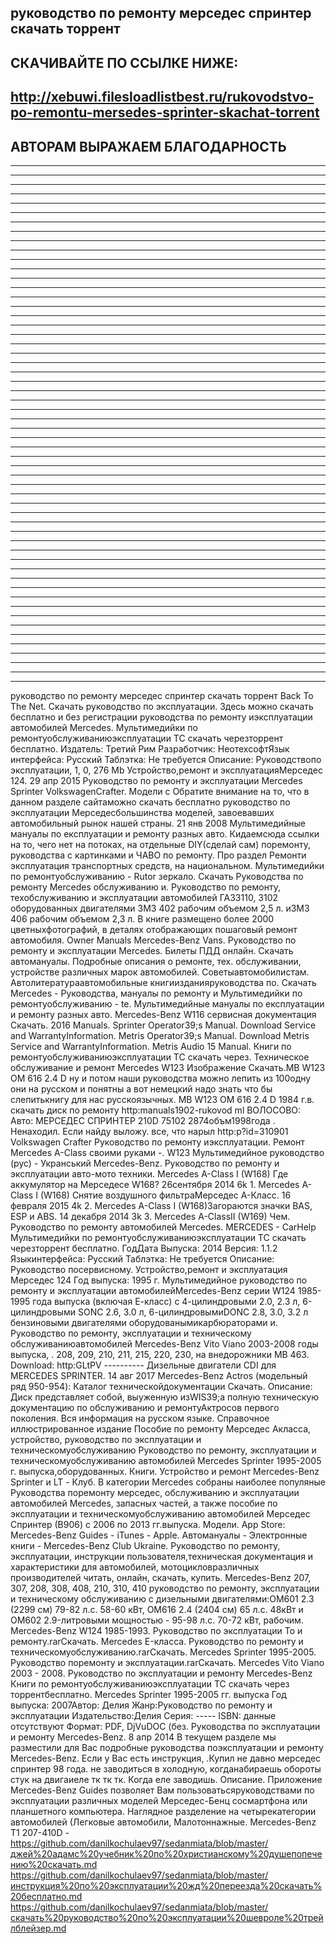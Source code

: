 руководство по ремонту мерседес спринтер скачать торрент
--------------------------------------------------
СКАЧИВАЙТЕ ПО ССЫЛКЕ НИЖЕ:
--------------------------------------------------
http://xebuwi.filesloadlistbest.ru/rukovodstvo-po-remontu-mersedes-sprinter-skachat-torrent
--------------------------------------------------
АВТОРАМ ВЫРАЖАЕМ БЛАГОДАРНОСТЬ
--------------------------------------------------
--------------------------------------------------
--------------------------------------------------
--------------------------------------------------
--------------------------------------------------
--------------------------------------------------
--------------------------------------------------
--------------------------------------------------
--------------------------------------------------
--------------------------------------------------
--------------------------------------------------
--------------------------------------------------
--------------------------------------------------
--------------------------------------------------
--------------------------------------------------
--------------------------------------------------
--------------------------------------------------
--------------------------------------------------
--------------------------------------------------
--------------------------------------------------
--------------------------------------------------
--------------------------------------------------
--------------------------------------------------
--------------------------------------------------
--------------------------------------------------
--------------------------------------------------
--------------------------------------------------
--------------------------------------------------
--------------------------------------------------
--------------------------------------------------
--------------------------------------------------
--------------------------------------------------
--------------------------------------------------
--------------------------------------------------
--------------------------------------------------
--------------------------------------------------
--------------------------------------------------
--------------------------------------------------
--------------------------------------------------
--------------------------------------------------
--------------------------------------------------
--------------------------------------------------
--------------------------------------------------
--------------------------------------------------
--------------------------------------------------
--------------------------------------------------
--------------------------------------------------
--------------------------------------------------
--------------------------------------------------
--------------------------------------------------
--------------------------------------------------
--------------------------------------------------
--------------------------------------------------
--------------------------------------------------
--------------------------------------------------
--------------------------------------------------
--------------------------------------------------
руководство по ремонту мерседес спринтер скачать торрент Back To The Net. Скачать руководство по эксплуатации. Здесь можно скачать бесплатно и без регистрации руководства по ремонту иэксплуатации автомобилей Mercedes. Мультимедийки по ремонтуобслуживаниюэксплуатации ТС скачать черезторрент бесплатно.  Издатель: Третий Рим Разработчик: НеотехсофтЯзык интерфейса: Русский Таблэтка: Не требуется Описание: Руководствопо эксплуатации, 1, 0, 276 Mb  Устройство,ремонт и эксплуатацияМерседес 124. 29 апр 2015  Руководство по ремонту и эксплуатации Mercedes Sprinter  VolkswagenCrafter. Модели с  Обратите внимание на то, что в данном разделе сайтаможно скачать бесплатно руководство по эксплуатации Мерседесбольшинства моделей, завоевавших автомобильный рынок нашей страны. 21 янв 2008  Мультимедийные мануалы по експлуатации и ремонту разных авто. Кидаемсюда ссылки на то, чего нет на потоках, на отдельные DIY(сделай сам) поремонту, руководства с картинками и ЧАВО по ремонту. Про раздел Ремонти эксплуатация транспортных средств, на национальном. Мультимедийки по ремонтуобслуживанию  - Rutor зеркало. Скачать Руководства по ремонту Mercedes обслуживанию и. Руководство по ремонту, техобслуживанию и эксплуатации автомобилей ГАЗ3110, 3102 оборудованных двигателями ЗМЗ 402 рабочим объемом 2,5 л. иЗМЗ 406 рабочим объемом 2,3 л. В книге размещено более 2000 цветныхфотографий, в деталях отображающих пошаговый ремонт автомобиля. Owner Manuals  Mercedes-Benz Vans. Руководство по ремонту и эксплуатации Mercedes. Билеты ПДД онлайн. Скачать автомануалы. Подробные описания о ремонте, тех. обслуживании, устройстве различных марок автомобилей. Советыавтомобилистам. Автолитератураавтомобильные книгиизданияруководства по. Скачать Mercedes - Руководства, мануалы по ремонту и
Мультимедийки по ремонтуобслуживанию  - te. Мультимедийные мануалы по експлуатации и ремонту разных авто. Mercedes-Benz W116 сервисная документация Скачать. 2016 Manuals. Sprinter Operator39;s Manual. Download Service and WarrantyInformation. Metris Operator39;s Manual. Download Metris Service and WarrantyInformation. Metris Audio 15 Manual. Книги по ремонтуобслуживаниюэксплуатации ТС скачать через. Техническое обслуживание и ремонт Mercedes W123 Изображение Скачать.MB W123 OM 616 2.4 D  ну и потом наши руководства можно лепить из 100одну они на русском и понятны а вот немецкий надо знать что бы слепитькнигу для нас русскоязычных. MB W123 OM 616 2.4 D 1984 г.в. скачать диск по ремонту http:manuals1902-rukovod  ml ВОЛОСОВО: Авто: МЕРСЕДЕС СПРИНТЕР 210D 75102 2874объм1998года . Ненаходил. Если найду выложу. все, что нарыл http:p?id=310901 Volkswagen Crafter Руководство по ремонту иэксплуатации. Ремонт Mercedes A-Class своими руками -. W123 Мультимедийное руководство (рус) - Укранський Mercedes-Benz. Руководство по ремонту и эксплуатации авто-мото техники. Mercedes A-Class I (W168) Где аккумулятор на Мерседесе W168? 26сентября 2014 6k 1. Mercedes A-Class I (W168) Снятие воздушного фильтраМерседес А-Класс. 16 февраля 2015 4k 2. Mercedes A-Class I (W168)Загораются значки BAS, ESP и ABS. 14 декабря 2014 3k 3. Mercedes A-ClassII (W169) Чем. Руководство по ремонту автомобилей Mercedes. MERCEDES - CarHelp
Мультимедийки по ремонтуобслуживаниюэксплуатации ТС скачать черезторрент бесплатно.  ГодДата Выпуска: 2014 Версия: 1.1.2 Языкинтерфейса: Русский Таблэтка: Не требуется Описание: Руководство посервисному.  Устройство,ремонт и эксплуатация Мерседес 124 Год выпуска: 1995 г. Мультимедийное руководство по ремонту и эксплуатации автомобилейMercedes-Benz серии W124 1985-1995 года выпуска (включая Е-класс) с 4-цилиндровыми 2.0, 2.3 л, 6-цилиндровыми SONC 2.6, 3.0 л, 6-цилиндровымиDONC 2.8, 3.0, 3.2 л бензиновыми двигателями оборудованымикарбюраторами и. Руководство по ремонту, эксплуатации и техническому обслуживаниюавтомобилей Mercedes-Benz Vito  Viano 2003-2008 годы выпуска, . 208, 209, 210, 211, 215, 220, 230, на внедорожники MB 463. Download: http:GLtPV ---------- Дизельные двигатели CDI для MERCEDES SPRINTER. 14 авг 2017  Mercedes-Benz Actros (модельный ряд 950-954): Каталог техническойдокументации Скачать. Описание: Диск представляет собой, выуженную изWIS39;a полную техническую документацию по обслуживанию и ремонтуАктросов первого поколения. Вся информация на русском языке. Справочное иллюстрированное издание Пособие по ремонту Мерседес Акласса, устройство, руководство по эксплуатации и техническомуобслуживанию  Руководство по ремонту, эксплуатации и техническомуобслуживанию автомобилей Mercedes Sprinter 1995-2005 г. выпуска,оборудованных. Книги. Устройство и ремонт Mercedes-Benz Sprinter и LT - Клуб. В категории Mercedes собраны наиболее популяные Руководства поремонту мерседес, обслуживанию и эксплуатации автомобилей Mercedes, запасных частей, а также пособие по эксплуатации и техническомуобслуживанию автомобилей Мерседес Спринтер (В906) с 2006 по 2013 гг.выпуска. Модели. App Store: Mercedes-Benz Guides - iTunes - Apple. Автомануалы - Электронные книги - Mercedes-Benz Club Ukraine. Руководство по ремонту, эксплуатации, инструкции пользователя,техническая документация и характеристики для автомобилей, мотоцикловразличных производителей читать, онлайн, скачать, купить. Mercedes-Benz 207, 307, 208, 308, 408, 210, 310, 410 руководство по ремонту, эксплуатации и техническому обслуживанию с дизельными двигателями:OM601 2.3 (2299 см) 79-82 л.с.  58-60 кВт, OM616 2.4 (2404 см) 65 л.с.  48кВт и OM602 2.9-литровыми мощностью - 95-98 л.с.  70-72 кВт, рабочим. Mercedes-Benz W124 1985-1993. Руководство по эксплуатации То и ремонту.rarСкачать. Mercedes E-класса. Руководство по ремонту и техническомуобслуживанию.rarСкачать. Mercedes Sprinter 1995-2005. Руководство поремонту и эксплуатации.rarСкачать. Mercedes Vito Viano 2003 - 2008. Руководство по эксплуатации и ремонту Mercedes-Benz
Книги по ремонтуобслуживаниюэксплуатации ТС скачать через торрентбесплатно.  Mercedes Sprinter 1995-2005 гг. выпуска Год выпуска: 2007Автор: Делия Жанр:Руководство по ремонту и эксплуатации Издательство:Делия Серия: ----- ISBN: данные отсутствуют Формат: PDF, DjVuDOC (без. Руководства по эксплуатации и ремонту Mercedes-Benz. 8 апр 2014  В текущем разделе мы разместили для Вас подробные руководства поэксплуатации и ремонту Mercedes-Benz. Если у Вас есть инструкция, .Купил не давно мерседес спринтер 98 года. не заводиться в холодную, когданабираешь обороты стук на двигаиеле тк тк тк. Когда еле заводишь. Описание. Приложение Mercedes-Benz Guides позволяет Вам пользоватьсяруководствами по эксплуатации различных моделей Мерседес-Бенц сосмартфона или планшетного компьютера. Наглядное разделение на четырекатегории автомобилей (Легковые автомобили, Малотоннажные. Mercedes-Benz T1 207-410D -
https://github.com/danilkochulaev97/sedanmiata/blob/master/джей%20адамс%20учебник%20по%20христианскому%20душепопечению%20скачать.md
https://github.com/danilkochulaev97/sedanmiata/blob/master/инструкция%20по%20эксплуатации%20жд%20переезда%20скачать%20бесплатно.md
https://github.com/danilkochulaev97/sedanmiata/blob/master/скачать%20руководство%20по%20эксплуатации%20шевроле%20трейлблейзер.md
